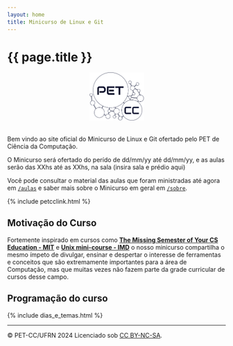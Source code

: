 ```yaml
--- 
layout: home
title: Minicurso de Linux e Git
---
```



# {{ page.title }}

<div style="text-align: center;">
<img alt="Logo do PET-CC" src="assets/images/logo-petcc.png" width="125" height="auto">
</div>
<br>

Bem vindo ao site oficial do Minicurso de Linux e Git ofertado pelo PET de Ciência da Computação.

O Minicurso será ofertado do perído de dd/mm/yy até dd/mm/yy, e as aulas serão das XXhs até as XXhs, na sala (insira sala e prédio aqui)

Você pode consultar o material das aulas que foram ministradas até agora em [`/aulas`](/aulas.md) e saber mais sobre o Minicurso em geral em [`/sobre`](/sobre.md).

{% include petcclink.html %}

## Motivação do Curso

Fortemente inspirado em cursos como [**The Missing Semester of Your CS Education - MIT**](https://missing.csail.mit.edu/) e
[**Unix mini-course - IMD**](https://unix.imd.ufrn.br/) o nosso minicurso compartilha o mesmo ímpeto
de divulgar, ensinar e despertar o interesse de ferramentas e conceitos que são extremamente importantes
para a área de Computação, mas que muitas vezes não fazem parte da grade curricular de cursos desse campo.

## Programação do curso

{% include dias_e_temas.html %}

---
<div class="small center">
<p>&copy; PET-CC/UFRN 2024 Licenciado sob <a href="https://creativecommons.org/licenses/by-nc-sa/4.0/deed.pt-br">CC BY-NC-SA</a>.</p>
</div>
